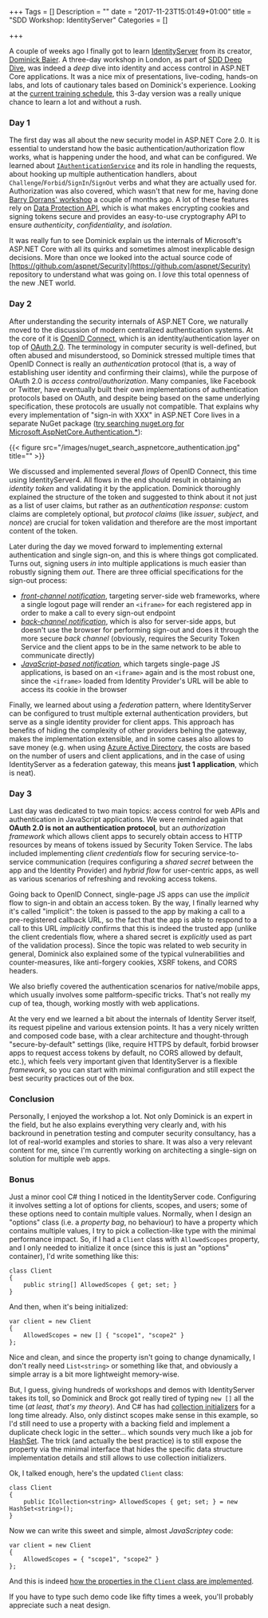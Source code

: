+++
Tags = []
Description = ""
date = "2017-11-23T15:01:49+01:00"
title = "SDD Workshop: IdentityServer"
Categories = []

+++

A couple of weeks ago I finally got to learn [IdentityServer](https://identityserver.io/) from its creator, [Dominick Baier](https://leastprivilege.com/). A three-day workshop in London, as part of [SDD Deep Dive](https://sddconf.com/deep_dive_2017_workshops/), was indeed a *deep* dive into identity and access control in ASP.NET Core applications. It was a nice mix of presentations, live-coding, hands-on labs, and lots of cautionary tales based on Dominick's experience. Looking at the [current training schedule](https://identityserver.io/training/index.html), this 3-day version was a really unique chance to learn a lot and without a rush.

### Day 1

The first day was all about the new security model in ASP.NET Core 2.0. It is essential to understand how the basic authentication/authorization flow works, what is happening under the hood, and what can be configured. We learned about [`IAuthenticationService`](https://docs.microsoft.com/en-us/dotnet/api/microsoft.aspnetcore.authentication.iauthenticationservice?view=aspnetcore-2.0) and its role in handling the requests, about hooking up multiple authentication handlers, about `Challenge`/`Forbid`/`SignIn`/`SignOut` verbs and what they are actually used for. Authorization was also covered, which wasn't that new for me, having done [Barry Dorrans' workshop](https://github.com/blowdart/AspNetAuthorizationWorkshop) a couple of months ago. A lot of these features rely on [Data Protection API](https://docs.microsoft.com/en-us/aspnet/core/security/data-protection/introduction), which is what makes encrypting cookies and signing tokens secure and provides an easy-to-use cryptography API to ensure *authenticity*, *confidentiality*, and *isolation*.

It was really fun to see Dominick explain us the internals of Microsoft's ASP.NET Core with all its quirks and sometimes almost inexplicable design decisions. More than once we looked into the actual source code of [https://github.com/aspnet/Security](https://github.com/aspnet/Security) repository to understand what was going on. I *love* this total openness of the new .NET world.

### Day 2

After understanding the security internals of ASP.NET Core, we naturally moved to the discussion of modern centralized authentication systems. At the core of it is [OpenID Connect](http://openid.net/), which is an identity/authentication layer on top of [OAuth 2.0](https://oauth.net/2/). The terminology in computer security is well-defined, but often abused and misunderstood, so Dominick stressed multiple times that OpenID Connect is really an *authentication* protocol (that is, a way of establishing user identity and confirming their claims), while the purpose of OAuth 2.0 is *access control*/*authorization*. Many companies, like Facebook or Twitter, have eventually built their own implementations of authentication protocols based on OAuth, and despite being based on the same underlying specification, these protocols are usually not compatible. That explains why every implementation of "sign-in with XXX" in ASP.NET Core lives in a separate NuGet package ([try searching nuget.org for Microsoft.AspNetCore.Authentication.*](https://www.nuget.org/packages?q=Microsoft.AspNetCore.Authentication.*)):

{{< figure src="/images/nuget_search_aspnetcore_authentication.jpg" title="" >}}

We discussed and implemented several *flows* of OpenID Connect, this time using IdentityServer4. All flows in the end should result in obtaining an *identity token* and validating it by the application. Dominick thoroughly explained the structure of the token and suggested to think about it not just as a list of user claims, but rather as an *authentication response*: custom claims are completely optional, but *protocol claims* (like *issuer*, *subject*, and *nonce*) are crucial for token validation and therefore are the most important content of the token.

Later during the day we moved forward to implementing external authentication and single sign-on, and this is where things got complicated. Turns out, signing users *in* into multiple applications is much easier than robustly signing them *out*. There are three official specifications for the sign-out process:

* [*front-channel notification*](http://openid.net/specs/openid-connect-frontchannel-1_0.html), targeting server-side web frameworks, where a single logout page will render an `<iframe>` for each registered app in order to make a call to every sign-out endpoint
* [*back-channel notification*](https://openid.net/specs/openid-connect-backchannel-1_0.html), which is also for server-side apps, but doesn't use the browser for performing sign-out and does it through the more secure *back channel* (obviously, requires the Security Token Service and the client apps to be in the same network to be able to communicate directly)
* [*JavaScript-based notification*](https://openid.net/specs/openid-connect-session-1_0.html), which targets single-page JS applications, is based on an `<iframe>` again and is the most robust one, since the `<iframe>` loaded from Identity Provider's URL will be able to access its cookie in the browser

Finally, we learned about using a *federation* pattern, where IdentityServer can be configured to trust multiple external authentication providers, but serve as a single identity provider for client apps. This approach has benefits of hiding the complexity of other providers behing the gateway, makes the implementation extensible, and in some cases also allows to save money (e.g. when using [Azure Active Directory](https://azure.microsoft.com/en-us/services/active-directory/), the costs are based on the number of users and client applications, and in the case of using IdentityServer as a federation gateway, this means **just 1 application**, which is neat).

### Day 3

Last day was dedicated to two main topics: access control for web APIs and authentication in JavaScript applications. We were reminded again that **OAuth 2.0 is not an authentication protocol**, but an *authorization framework* which allows client apps to securely obtain access to HTTP resources by means of tokens issued by Security Token Service. The labs included implementing *client credentials* flow for securing service-to-service communication (requires configuring a *shared secret* between the app and the Identity Provider) and *hybrid flow* for user-centric apps, as well as various scenarios of refreshing and revoking access tokens.

Going back to OpenID Connect, single-page JS apps can use the *implicit* flow to sign-in and obtain an access token. By the way, I finally learned why it's called "implicit": the token is passed to the app by making a call to a pre-registered callback URL, so the fact that the app is able to respond to a call to this URL *implicitly* confirms that this is indeed the trusted app (unlike the client credentials flow, where a shared secret is *explicitly* used as part of the validation process). Since the topic was related to web security in general, Dominick also explained some of the typical vulnerabilities and counter-measures, like anti-forgery cookies, XSRF tokens, and CORS headers.

We also briefly covered the authentication scenarios for native/mobile apps, which usually involves some paltform-specific tricks. That's not really my cup of tea, though, working mostly with web applications.

At the very end we learned a bit about the internals of Identity Server itself, its request pipeline and various extension points. It has a very nicely written and composed code base, with a clear architecture and thought-through "secure-by-default" settings (like, require HTTPS by default, forbid browser apps to request access tokens by default, no CORS allowed by default, etc.), which feels very important given that IdentityServer is a flexible *framework*, so you can start with minimal configuration and still expect the best security practices out of the box.

### Conclusion

Personally, I enjoyed the workshop a lot. Not only Dominick is an expert in the field, but he also explains everything very clearly and, with his backround in penetration testing and computer security consultancy, has a lot of real-world examples and stories to share. It was also a very relevant content for me, since I'm currently working on architecting a single-sign on solution for multiple web apps.

### Bonus

Just a minor cool C# thing I noticed in the IdentityServer code. Configuring it involves setting a lot of options for clients, scopes, and users; some of these options need to contain multiple values. 
Normally, when I design an "options" class (i.e. a *property bag*, no behaviour) to have a property which contains multiple values, I try to pick a collection-like type with the minimal performance impact. So, if I had a `Client` class with `AllowedScopes` property, and I only needed to initialize it once (since this is just an "options" container), I'd write something like this:

```
class Client
{
    public string[] AllowedScopes { get; set; }
}
```

And then, when it's being initialized:

```
var client = new Client
{
    AllowedScopes = new [] { "scope1", "scope2" }
};
```

Nice and clean, and since the property isn't going to change dynamically, I don't really need `List<string>` or something like that, and obviously a simple array is a bit more lightweight memory-wise.

But, I guess, giving hundreds of workshops and demos with IdentityServer takes its toll, so Dominick and Brock got really tired of typing `new []` all the time (*at least, that's my theory*). And C# has had [collection initializers](https://docs.microsoft.com/en-us/dotnet/csharp/programming-guide/classes-and-structs/object-and-collection-initializers) for a long time already. Also, only distinct scopes make sense in this example, so I'd still need to use a property with a backing field and implement a duplicate check logic in the setter... which sounds very much like a job for [HashSet<T>](https://docs.microsoft.com/en-us/dotnet/api/system.collections.generic.hashset-1?view=netframework-4.7.1). The trick (and actually the best practice) is to still expose the property via the minimal interface that hides the specific data structure implementation details and still allows to use collection initializers.

Ok, I talked enough, here's the updated `Client` class:

```
class Client
{
    public ICollection<string> AllowedScopes { get; set; } = new HashSet<string>();
}
```

Now we can write this sweet and simple, almost *JavaScriptey* code:

```
var client = new Client
{
    AllowedScopes = { "scope1", "scope2" }
};
```

And this is indeed [how the properties in the `Client` class are implemented](https://github.com/IdentityServer/IdentityServer4/blob/dev/src/IdentityServer4/Models/Client.cs#L147).

If you have to type such demo code like fifty times a week, you'll probably appreciate such a neat design.